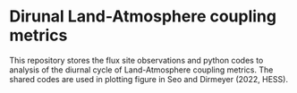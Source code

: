 # Dirunal Land-Atmosphere coupling metrics
This repository stores the flux site observations and python codes to analysis of the diurnal cycle of Land-Atmosphere coupling metrics. The shared codes are used in plotting figure in Seo and Dirmeyer (2022, HESS).
